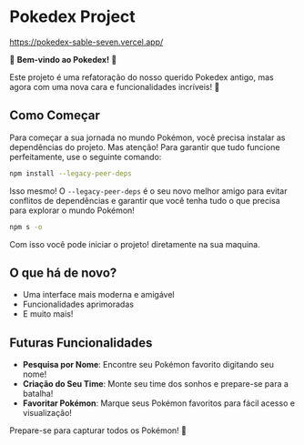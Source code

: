# Pokedex Project
https://pokedex-sable-seven.vercel.app/

🎉 **Bem-vindo ao Pokedex!** 🎉

Este projeto é uma refatoração do nosso querido Pokedex antigo, mas agora com uma nova cara e funcionalidades incríveis! 🌟

## Como Começar

Para começar a sua jornada no mundo Pokémon, você precisa instalar as dependências do projeto. Mas atenção! Para garantir que tudo funcione perfeitamente, use o seguinte comando:

```bash
npm install --legacy-peer-deps
```

Isso mesmo! O `--legacy-peer-deps` é o seu novo melhor amigo para evitar conflitos de dependências e garantir que você tenha tudo o que precisa para explorar o mundo Pokémon!

```bash
npm s -o
```
Com isso você pode iniciar o projeto! diretamente na sua maquina.

## O que há de novo?

- Uma interface mais moderna e amigável
- Funcionalidades aprimoradas
- E muito mais!

## Futuras Funcionalidades

- **Pesquisa por Nome**: Encontre seu Pokémon favorito digitando seu nome!
- **Criação do Seu Time**: Monte seu time dos sonhos e prepare-se para a batalha!
- **Favoritar Pokémon**: Marque seus Pokémon favoritos para fácil acesso e visualização!

Prepare-se para capturar todos os Pokémon! 🐾
